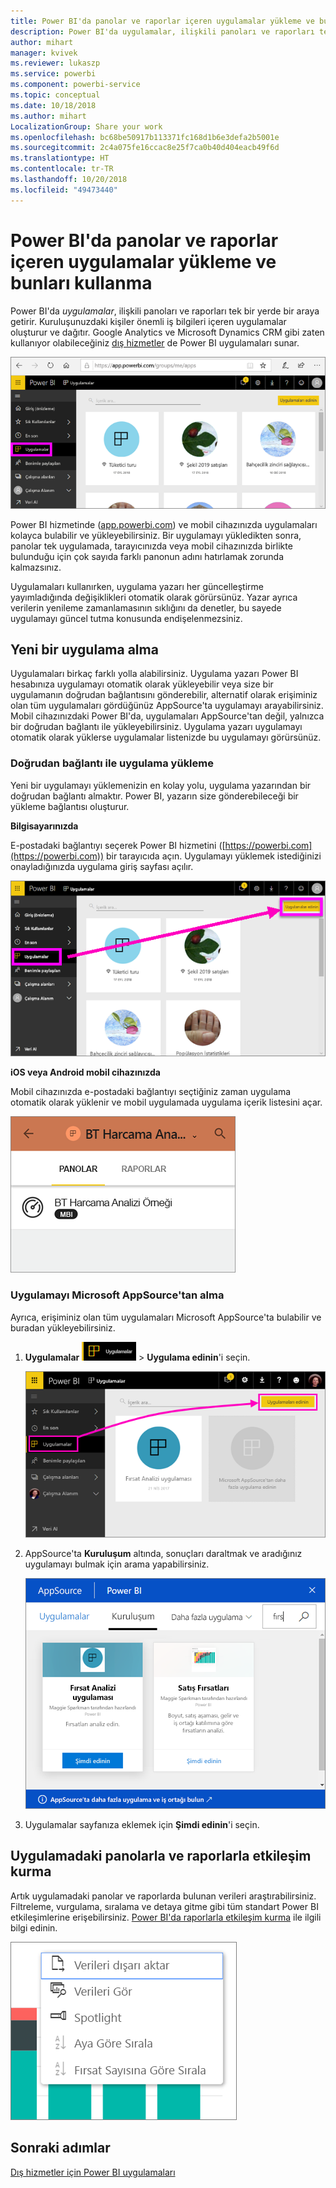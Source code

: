 ```yaml
---
title: Power BI'da panolar ve raporlar içeren uygulamalar yükleme ve bunları kullanma
description: Power BI'da uygulamalar, ilişkili panoları ve raporları tek bir yerde bir araya getirir.
author: mihart
manager: kvivek
ms.reviewer: lukaszp
ms.service: powerbi
ms.component: powerbi-service
ms.topic: conceptual
ms.date: 10/18/2018
ms.author: mihart
LocalizationGroup: Share your work
ms.openlocfilehash: bc68be50917b113371fc168d1b6e3defa2b5001e
ms.sourcegitcommit: 2c4a075fe16ccac8e25f7ca0b40d404eacb49f6d
ms.translationtype: HT
ms.contentlocale: tr-TR
ms.lasthandoff: 10/20/2018
ms.locfileid: "49473440"
---
```

# <a name="install-and-use-apps-with-dashboards-and-reports-in-power-bi"></a>Power BI'da panolar ve raporlar içeren uygulamalar yükleme ve bunları kullanma
Power BI'da *uygulamalar*, ilişkili panoları ve raporları tek bir yerde bir araya getirir. Kuruluşunuzdaki kişiler önemli iş bilgileri içeren uygulamalar oluşturur ve dağıtır. Google Analytics ve Microsoft Dynamics CRM gibi zaten kullanıyor olabileceğiniz [dış hizmetler](end-user-connect-to-services.md) de Power BI uygulamaları sunar. 

![Power BI'daki uygulamalar](./media/end-user-apps/power-bi-apps-navbar.png)

Power BI hizmetinde ([app.powerbi.com](https:app.powerbi.com)) ve mobil cihazınızda uygulamaları kolayca bulabilir ve yükleyebilirsiniz. Bir uygulamayı yükledikten sonra, panolar tek uygulamada, tarayıcınızda veya mobil cihazınızda birlikte bulunduğu için çok sayıda farklı panonun adını hatırlamak zorunda kalmazsınız.

Uygulamaları kullanırken, uygulama yazarı her güncelleştirme yayımladığında değişiklikleri otomatik olarak görürsünüz. Yazar ayrıca verilerin yenileme zamanlamasının sıklığını da denetler, bu sayede uygulamayı güncel tutma konusunda endişelenmezsiniz. 

## <a name="get-a-new-app"></a>Yeni bir uygulama alma
Uygulamaları birkaç farklı yolla alabilirsiniz. Uygulama yazarı Power BI hesabınıza uygulamayı otomatik olarak yükleyebilir veya size bir uygulamanın doğrudan bağlantısını gönderebilir, alternatif olarak erişiminiz olan tüm uygulamaları gördüğünüz AppSource'ta uygulamayı arayabilirsiniz. Mobil cihazınızdaki Power BI'da, uygulamaları AppSource'tan değil, yalnızca bir doğrudan bağlantı ile yükleyebilirsiniz. Uygulama yazarı uygulamayı otomatik olarak yüklerse uygulamalar listenizde bu uygulamayı görürsünüz.

### <a name="install-an-app-from-a-direct-link"></a>Doğrudan bağlantı ile uygulama yükleme
Yeni bir uygulamayı yüklemenizin en kolay yolu, uygulama yazarından bir doğrudan bağlantı almaktır. Power BI, yazarın size gönderebileceği bir yükleme bağlantısı oluşturur.

**Bilgisayarınızda** 

E-postadaki bağlantıyı seçerek Power BI hizmetini ([https://powerbi.com](https://powerbi.com)) bir tarayıcıda açın. Uygulamayı yüklemek istediğinizi onayladığınızda uygulama giriş sayfası açılır.

![Power BI hizmetinde uygulama giriş sayfası](./media/end-user-apps/power-bi-get-app.png)

**iOS veya Android mobil cihazınızda** 

Mobil cihazınızda e-postadaki bağlantıyı seçtiğiniz zaman uygulama otomatik olarak yüklenir ve mobil uygulamada uygulama içerik listesini açar. 

![Mobil cihazda uygulama içerik listesi](./media/end-user-apps/power-bi-app-index-it-spend-360.png)

### <a name="get-the-app-from-microsoft-appsource"></a>Uygulamayı Microsoft AppSource'tan alma
Ayrıca, erişiminiz olan tüm uygulamaları Microsoft AppSource'ta bulabilir ve buradan yükleyebilirsiniz. 

1. **Uygulamalar** ![Sol gezinti çubuğundaki Uygulamalar](./media/end-user-apps/power-bi-apps-bar.png) > **Uygulama edinin**'i seçin. 
   
     ![Uygulama edinin simgesi](./media/end-user-apps/power-bi-service-apps-get-apps-oppty.png)
2. AppSource'ta **Kuruluşum** altında, sonuçları daraltmak ve aradığınız uygulamayı bulmak için arama yapabilirsiniz.
   
     ![AppSource'ta Kuruluşum altında](./media/end-user-apps/power-bi-appsource-my-org.png)
3. Uygulamalar sayfanıza eklemek için **Şimdi edinin**'i seçin. 

## <a name="interact-with-the-dashboards-and-reports-in-the-app"></a>Uygulamadaki panolarla ve raporlarla etkileşim kurma
Artık uygulamadaki panolar ve raporlarda bulunan verileri araştırabilirsiniz. Filtreleme, vurgulama, sıralama ve detaya gitme gibi tüm standart Power BI etkileşimlerine erişebilirsiniz. [Power BI'da raporlarla etkileşim kurma](end-user-reading-view.md) ile ilgili bilgi edinin. 

![Bir Power BI görselinden verileri dışarı aktarma](./media/end-user-apps/power-bi-service-export-data-visual.png)



## <a name="next-steps"></a>Sonraki adımlar
[Dış hizmetler için Power BI uygulamaları](end-user-connect-to-services.md)

